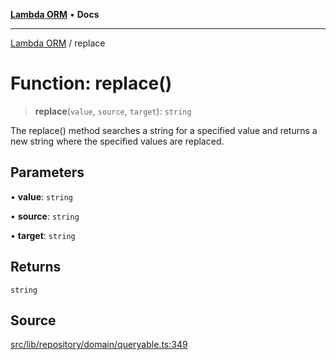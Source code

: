[**Lambda ORM**](../README.md) • **Docs**

***

[Lambda ORM](../README.md) / replace

# Function: replace()

> **replace**(`value`, `source`, `target`): `string`

The replace() method searches a string for a specified value and returns a new string where the specified values are replaced.

## Parameters

• **value**: `string`

• **source**: `string`

• **target**: `string`

## Returns

`string`

## Source

[src/lib/repository/domain/queryable.ts:349](https://github.com/lambda-orm/lambdaorm-base/blob/a635589f3d58a8022cbddf078d76ce5a7a0b2137/src/lib/repository/domain/queryable.ts#L349)
